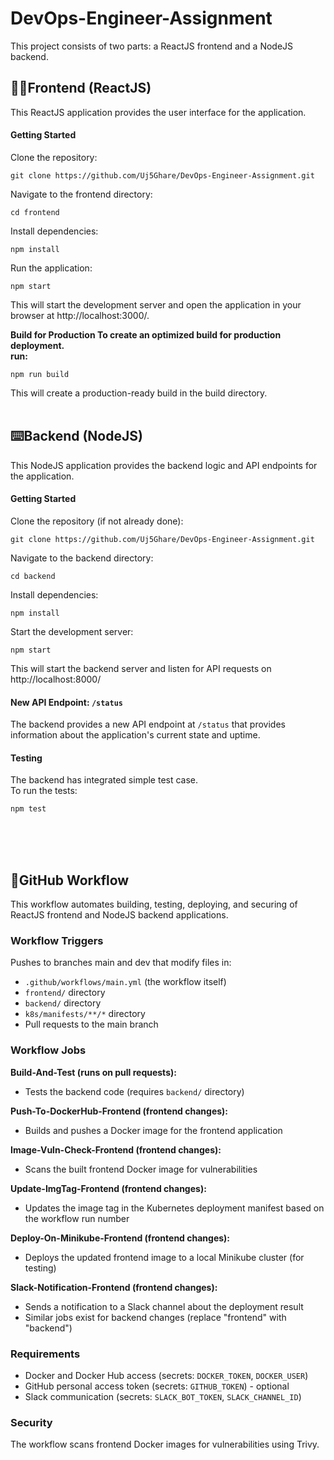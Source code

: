 # DevOps-Engineer-Assignment

This project consists of two parts: a ReactJS frontend and a NodeJS backend.

## 👨‍💻Frontend (ReactJS) <br>
This ReactJS application provides the user interface for the application.

#### Getting Started

Clone the repository:

```
git clone https://github.com/Uj5Ghare/DevOps-Engineer-Assignment.git
```

Navigate to the frontend directory:
```
cd frontend
```

Install dependencies:
```
npm install
```

Run the application:

```
npm start
```

This will start the development server and open the application in your browser at http://localhost:3000/.   

**Build for Production To create an optimized build for production deployment.** 
<br>
**run:**
```
npm run build
```

This will create a production-ready build in the build directory.
<br>
<br>
## ⌨️Backend (NodeJS)
This NodeJS application provides the backend logic and API endpoints for the application.

#### Getting Started
Clone the repository (if not already done):
```
git clone https://github.com/Uj5Ghare/DevOps-Engineer-Assignment.git
```

Navigate to the backend directory:
```
cd backend
```

Install dependencies:
```
npm install
```

Start the development server:
```
npm start
```

This will start the backend server and listen for API requests on http://localhost:8000/
<br>
#### New API Endpoint: `/status`
The backend provides a new API endpoint at `/status` that provides information about the application's current state and uptime.

#### Testing
The backend has integrated simple test case. 
<br>
To run the tests:
```
npm test
```
<br>
<br>
<br>

## 🐙GitHub Workflow
This workflow automates building, testing, deploying, and securing of ReactJS frontend and NodeJS backend applications.

### Workflow Triggers
Pushes to branches main and dev that modify files in:
- `.github/workflows/main.yml` (the workflow itself)
- `frontend/` directory
- `backend/` directory
- `k8s/manifests/**/*` directory
- Pull requests to the main branch

### Workflow Jobs
**Build-And-Test (runs on pull requests):** <br>
- Tests the backend code (requires `backend/` directory) <br>

**Push-To-DockerHub-Frontend (frontend changes):**
<br>
- Builds and pushes a Docker image for the frontend application <br>

**Image-Vuln-Check-Frontend (frontend changes):**
<br>
- Scans the built frontend Docker image for vulnerabilities <br>

**Update-ImgTag-Frontend (frontend changes):**
<br>
- Updates the image tag in the Kubernetes deployment manifest based on the workflow run number <br>

**Deploy-On-Minikube-Frontend (frontend changes):**
<br>
- Deploys the updated frontend image to a local Minikube cluster (for testing) <br>

**Slack-Notification-Frontend (frontend changes):**
<br>
- Sends a notification to a Slack channel about the deployment result <br>
- Similar jobs exist for backend changes (replace "frontend" with "backend")

### Requirements
- Docker and Docker Hub access (secrets: `DOCKER_TOKEN`, `DOCKER_USER`)
- GitHub personal access token (secrets: `GITHUB_TOKEN`) - optional
- Slack communication (secrets: `SLACK_BOT_TOKEN`, `SLACK_CHANNEL_ID`)

### Security
The workflow scans frontend Docker images for vulnerabilities using Trivy.
